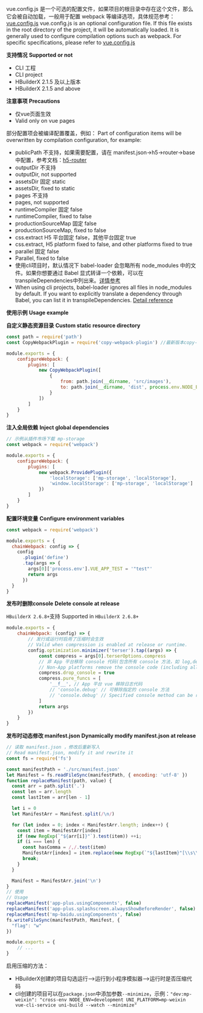 vue.config.js 是一个可选的配置文件，如果项目的根目录中存在这个文件，那么它会被自动加载，一般用于配置 webpack 等编译选项，具体规范参考：[vue.config.js](https://cli.vuejs.org/zh/config/#vue-config-js)
vue.config.js is an optional configuration file. If this file exists in the root directory of the project, it will be automatically loaded. It is generally used to configure compilation options such as webpack. For specific specifications, please refer to [vue.config.js](https://cli.vuejs.org/zh/config/#vue-config-js)

**支持情况**
**Supported or not**
* CLI 工程 
* CLI project
* HBuilderX 2.1.5 及以上版本
* HBuilderX 2.1.5 and above

**注意事项**
**Precautions**

- 仅vue页面生效
- Valid only on vue pages

部分配置项会被编译配置覆盖，例如：
Part of configuration items will be overwritten by compilation configuration, for example:

* publicPath  不支持，如果需要配置，请在 manifest.json->h5->router->base 中配置，参考文档：[h5-router](/collocation/manifest?id=h5-router)
* outputDir  不支持
* outputDir, not supported
* assetsDir 固定 static
* assetsDir, fixed to static
* pages  不支持
* pages, not supported
* runtimeCompiler 固定 false
* runtimeCompiler, fixed to false
* productionSourceMap 固定 false
* productionSourceMap, fixed to false
* css.extract  H5 平台固定 false，其他平台固定 true
* css.extract, H5 platform fixed to false, and other platforms fixed to true
* parallel 固定 false
* Parallel, fixed to false
* 使用cli项目时，默认情况下 babel-loader 会忽略所有 node_modules 中的文件。如果你想要通过 Babel 显式转译一个依赖，可以在transpileDependencies中列出来。[详情参考](https://cli.vuejs.org/zh/config/#transpiledependencies)
* When using cli projects, babel-loader ignores all files in node_modules by default. If you want to explicitly translate a dependency through Babel, you can list it in transpileDependencies. [Detail reference](https://cli.vuejs.org/zh/config/#transpiledependencies)

**使用示例**
**Usage example**

**自定义静态资源目录**
**Custom static resource directory**

```js
const path = require('path')
const CopyWebpackPlugin = require('copy-webpack-plugin') //最新版本copy-webpack-plugin插件暂不兼容，推荐v5.0.0

module.exports = {
	configureWebpack: {
		plugins: [
			new CopyWebpackPlugin([
				{
					from: path.join(__dirname, 'src/images'),
					to: path.join(__dirname, 'dist', process.env.NODE_ENV === 'production' ? 'build' : 'dev', process.env.UNI_PLATFORM, 'images')
				}
			])
		]
	}
}
```

**注入全局依赖**
**Inject global dependencies**

```js
// 示例从插件市场下载 mp-storage
const webpack = require('webpack')

module.exports = {
	configureWebpack: {
		plugins: [
			new webpack.ProvidePlugin({
				'localStorage': ['mp-storage', 'localStorage'],
				'window.localStorage': ['mp-storage', 'localStorage']
			})
		]
	}
}
```

**配置环境变量**
**Configure environment variables**

```js
const webpack = require('webpack')

module.exports = {
  chainWebpack: config => {
    config
      .plugin('define')
      .tap(args => {
        args[0]['process.env'].VUE_APP_TEST = '"test"'
        return args
      })
  }
}
```

**发布时删除console**
**Delete console at release**

`HBuilderX 2.6.8+`支持
Supported in `HBuilderX 2.6.8+`

```js
module.exports = {
	chainWebpack: (config) => {
		// 发行或运行时启用了压缩时会生效
		// Valid when compression is enabled at release or runtime.
		config.optimization.minimizer('terser').tap((args) => {
			const compress = args[0].terserOptions.compress
			// 非 App 平台移除 console 代码(包含所有 console 方法，如 log,debug,info...)
			// Non-App platforms remove the console code (including all console methods, such as log, debug, info...)
			compress.drop_console = true
			compress.pure_funcs = [
				'__f__', // App 平台 vue 移除日志代码
				// 'console.debug' // 可移除指定的 console 方法
				// 'console.debug' // Specified console method can be removed
			]
			return args
		})
	}
}
```

**发布时动态修改 manifest.json**
**Dynamically modify manifest.json at release**

```js
// 读取 manifest.json ，修改后重新写入
// Read manifest.json, modify it and rewrite it
const fs = require('fs')

const manifestPath = './src/manifest.json'
let Manifest = fs.readFileSync(manifestPath, { encoding: 'utf-8' })
function replaceManifest(path, value) {
  const arr = path.split('.')
  const len = arr.length
  const lastItem = arr[len - 1]

  let i = 0
  let ManifestArr = Manifest.split(/\n/)

  for (let index = 0; index < ManifestArr.length; index++) {
    const item = ManifestArr[index]
    if (new RegExp(`"${arr[i]}"`).test(item)) ++i;
    if (i === len) {
      const hasComma = /,/.test(item)
      ManifestArr[index] = item.replace(new RegExp(`"${lastItem}"[\\s\\S]*:[\\s\\S]*`), `"${lastItem}": ${value}${hasComma ? ',' : ''}`)
      break;
    }
  }

  Manifest = ManifestArr.join('\n')
}
// 使用
// Usage
replaceManifest('app-plus.usingComponents', false)
replaceManifest('app-plus.splashscreen.alwaysShowBeforeRender', false)
replaceManifest('mp-baidu.usingComponents', false)
fs.writeFileSync(manifestPath, Manifest, {
  "flag": "w"
})

module.exports = {
	// ...
}
```

启用压缩的方法：
- HBuilderX创建的项目勾选运行-->运行到小程序模拟器-->运行时是否压缩代码
- cli创建的项目可以在`package.json`中添加参数`--minimize`，示例：`"dev:mp-weixin": "cross-env NODE_ENV=development UNI_PLATFORM=mp-weixin vue-cli-service uni-build --watch --minimize"`
